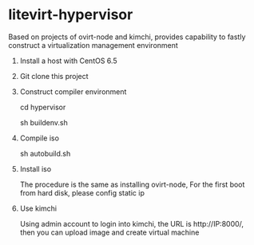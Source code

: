 litevirt-hypervisor
===============

Based on projects of ovirt-node and kimchi, provides capability to fastly construct a virtualization management environment

1. Install a host with CentOS 6.5

2. Git clone this project

3. Construct compiler environment 

   cd hypervisor

   sh buildenv.sh

4. Compile iso

   sh autobuild.sh
   
5. Install iso

   The procedure is the same as installing ovirt-node, For the first boot from hard disk, please config static ip

6. Use kimchi
   
   Using admin account to login into kimchi, the URL is http://IP:8000/, then you can upload image and create virtual machine

